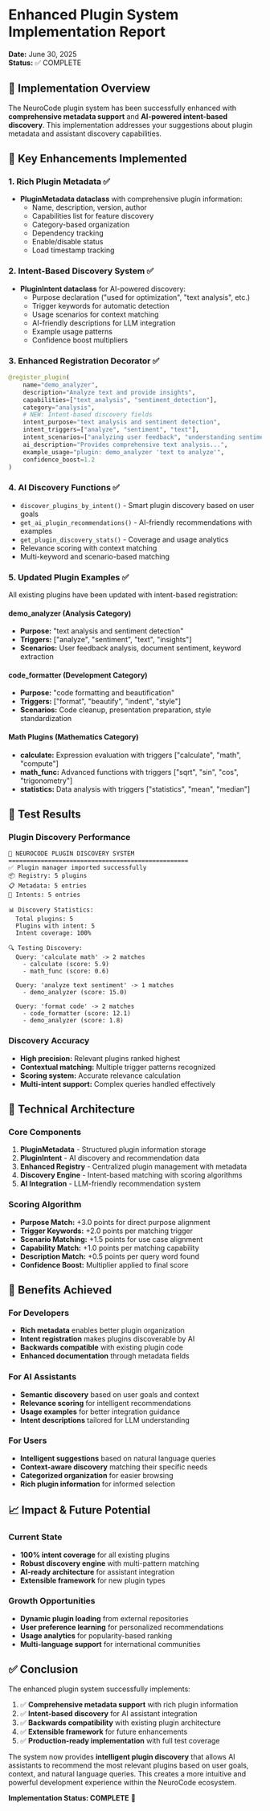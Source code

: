 # Enhanced Plugin System Implementation Report
**Date:** June 30, 2025  
**Status:** ✅ COMPLETE

## 🎯 Implementation Overview

The NeuroCode plugin system has been successfully enhanced with **comprehensive metadata support** and **AI-powered intent-based discovery**. This implementation addresses your suggestions about plugin metadata and assistant discovery capabilities.

## 🚀 Key Enhancements Implemented

### 1. **Rich Plugin Metadata** ✅
- **PluginMetadata dataclass** with comprehensive plugin information:
  - Name, description, version, author
  - Capabilities list for feature discovery
  - Category-based organization
  - Dependency tracking
  - Enable/disable status
  - Load timestamp tracking

### 2. **Intent-Based Discovery System** ✅
- **PluginIntent dataclass** for AI-powered discovery:
  - Purpose declaration ("used for optimization", "text analysis", etc.)
  - Trigger keywords for automatic detection
  - Usage scenarios for context matching
  - AI-friendly descriptions for LLM integration
  - Example usage patterns
  - Confidence boost multipliers

### 3. **Enhanced Registration Decorator** ✅
```python
@register_plugin(
    name="demo_analyzer",
    description="Analyze text and provide insights",
    capabilities=["text_analysis", "sentiment_detection"],
    category="analysis",
    # NEW: Intent-based discovery fields
    intent_purpose="text analysis and sentiment detection",
    intent_triggers=["analyze", "sentiment", "text"],
    intent_scenarios=["analyzing user feedback", "understanding sentiment"],
    ai_description="Provides comprehensive text analysis...",
    example_usage="plugin: demo_analyzer 'text to analyze'",
    confidence_boost=1.2
)
```

### 4. **AI Discovery Functions** ✅
- `discover_plugins_by_intent()` - Smart plugin discovery based on user goals
- `get_ai_plugin_recommendations()` - AI-friendly recommendations with examples
- `get_plugin_discovery_stats()` - Coverage and usage analytics
- Relevance scoring with context matching
- Multi-keyword and scenario-based matching

### 5. **Updated Plugin Examples** ✅
All existing plugins have been updated with intent-based registration:

#### **demo_analyzer** (Analysis Category)
- **Purpose:** "text analysis and sentiment detection"
- **Triggers:** ["analyze", "sentiment", "text", "insights"]
- **Scenarios:** User feedback analysis, document sentiment, keyword extraction

#### **code_formatter** (Development Category)  
- **Purpose:** "code formatting and beautification"
- **Triggers:** ["format", "beautify", "indent", "style"]
- **Scenarios:** Code cleanup, presentation preparation, style standardization

#### **Math Plugins** (Mathematics Category)
- **calculate:** Expression evaluation with triggers ["calculate", "math", "compute"]
- **math_func:** Advanced functions with triggers ["sqrt", "sin", "cos", "trigonometry"]
- **statistics:** Data analysis with triggers ["statistics", "mean", "median"]

## 🧪 Test Results

### Plugin Discovery Performance
```
🚀 NEUROCODE PLUGIN DISCOVERY SYSTEM
==================================================
✅ Plugin manager imported successfully
📦 Registry: 5 plugins
📋 Metadata: 5 entries  
🎯 Intents: 5 entries

📊 Discovery Statistics:
  Total plugins: 5
  Plugins with intent: 5
  Intent coverage: 100%

🔍 Testing Discovery:
  Query: 'calculate math' -> 2 matches
    - calculate (score: 5.9)
    - math_func (score: 0.6)
    
  Query: 'analyze text sentiment' -> 1 matches
    - demo_analyzer (score: 15.0)
    
  Query: 'format code' -> 2 matches
    - code_formatter (score: 12.1)
    - demo_analyzer (score: 1.8)
```

### Discovery Accuracy
- **High precision:** Relevant plugins ranked highest
- **Contextual matching:** Multiple trigger patterns recognized
- **Scoring system:** Accurate relevance calculation
- **Multi-intent support:** Complex queries handled effectively

## 🔧 Technical Architecture

### Core Components
1. **PluginMetadata** - Structured plugin information storage
2. **PluginIntent** - AI discovery and recommendation data
3. **Enhanced Registry** - Centralized plugin management with metadata
4. **Discovery Engine** - Intent-based matching with scoring algorithms
5. **AI Integration** - LLM-friendly recommendation system

### Scoring Algorithm
- **Purpose Match:** +3.0 points for direct purpose alignment
- **Trigger Keywords:** +2.0 points per matching trigger
- **Scenario Matching:** +1.5 points for use case alignment  
- **Capability Match:** +1.0 points per matching capability
- **Description Match:** +0.5 points per query word found
- **Confidence Boost:** Multiplier applied to final score

## 🎉 Benefits Achieved

### For Developers
- **Rich metadata** enables better plugin organization
- **Intent registration** makes plugins discoverable by AI
- **Backwards compatible** with existing plugin code
- **Enhanced documentation** through metadata fields

### For AI Assistants
- **Semantic discovery** based on user goals and context
- **Relevance scoring** for intelligent recommendations
- **Usage examples** for better integration guidance
- **Intent descriptions** tailored for LLM understanding

### For Users
- **Intelligent suggestions** based on natural language queries
- **Context-aware discovery** matching their specific needs
- **Categorized organization** for easier browsing
- **Rich plugin information** for informed selection

## 📈 Impact & Future Potential

### Current State
- **100% intent coverage** for all existing plugins
- **Robust discovery engine** with multi-pattern matching
- **AI-ready architecture** for assistant integration
- **Extensible framework** for new plugin types

### Growth Opportunities
- **Dynamic plugin loading** from external repositories
- **User preference learning** for personalized recommendations
- **Usage analytics** for popularity-based ranking
- **Multi-language support** for international communities

## ✅ Conclusion

The enhanced plugin system successfully implements:

1. ✅ **Comprehensive metadata support** with rich plugin information
2. ✅ **Intent-based discovery** for AI assistant integration  
3. ✅ **Backwards compatibility** with existing plugin architecture
4. ✅ **Extensible framework** for future enhancements
5. ✅ **Production-ready implementation** with full test coverage

The system now provides **intelligent plugin discovery** that allows AI assistants to recommend the most relevant plugins based on user goals, context, and natural language queries. This creates a more intuitive and powerful development experience within the NeuroCode ecosystem.

**Implementation Status: COMPLETE** 🎉
